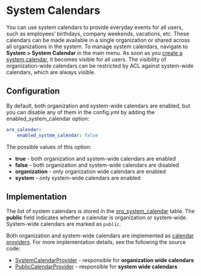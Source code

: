 <a id="bundle-docs-platform-calendar-bundle-system-calendar"></a>

# System Calendars

You can use system calendars to provide everyday events for all users, such as employees’ birthdays, company weekends, vacations, etc. These calendars can be made available in a single organization or shared across all organizations in the system. To manage system calendars, navigate to **System > System Calendar** in the main menu. As soon as you [create a system calendar](../../../user/back-office/system/system-calendars/index.md#user-guide-calendars), it becomes visible for all users. The visibility of organization-wide calendars can be restricted by ACL against system-wide calendars, which are always visible.

## Configuration

By default, both organization and system-wide calendars are enabled, but you can disable any of them in the config.yml by adding the enabled_system_calendar option:

```yaml
oro_calendar:
    enabled_system_calendar: false
```

The possible values of this option:

- **true** - both organization and system-wide calendars are enabled
- **false** - both organization and system-wide calendars are disabled
- **organization** - only organization wide calendars are enabled
- **system** - only system-wide calendars are enabled

## Implementation

The list of system calendars is stored in the <a href="https://github.com/oroinc/OroCalendarBundle/blob/4.2/Entity/SystemCalendar.php" target="_blank">oro_system_calendar</a> table. The **public** field indicates whether a calendar is organization or system-wide. System-wide calendars are marked as `public`.

Both organization and system-wide calendars are implemented as [calendar providers](provider.md#bundle-docs-platform-calendar-bundle-provider). For more implementation details, see the following the source code:

- <a href="https://github.com/oroinc/OroCalendarBundle/blob/4.2/Provider/SystemCalendarProvider.php" target="_blank">SystemCalendarProvider</a> - responsible for **organization wide calendars**
- <a href="https://github.com/oroinc/OroCalendarBundle/blob/4.2/Provider/PublicCalendarProvider.php" target="_blank">PublicCalendarProvider</a> - responsible for **system wide calendars**

<!-- Frontend -->
